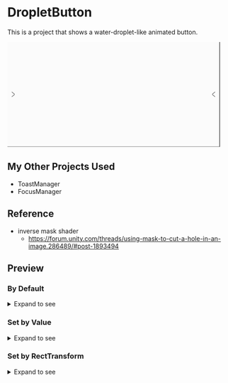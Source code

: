 # DropletButton

This is a project that shows a water-droplet-like animated button.

![alt text](https://github.com/Argoneon1810/DropletButton/blob/main/others/Demo_Crop.gif)

## My Other Projects Used
- ToastManager
- FocusManager

## Reference
- inverse mask shader
    - https://forum.unity.com/threads/using-mask-to-cut-a-hole-in-an-image.286489/#post-1893494


## Preview

### By Default

<details>

<summary style="font-size:14px">Expand to see</summary>

<p>

![alt text](https://github.com/Argoneon1810/DropletButton/blob/main/others/Target%20Edit_set_to_raw.gif)

</p>

</details>

### Set by Value

<details>

<summary style="font-size:14px">Expand to see</summary>

<p>

![alt text](https://github.com/Argoneon1810/DropletButton/blob/main/others/Target%20Edit_set_by_value.gif)

</p>

</details>

### Set by RectTransform

<details>

<summary style="font-size:14px">Expand to see</summary>

<p>

![alt text](https://github.com/Argoneon1810/DropletButton/blob/main/others/Target%20Edit_set_by_transform.gif)

</p>

</details>
